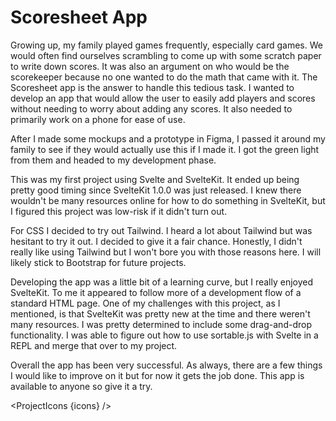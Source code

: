 <script lang="ts">
  import SEO from "$components/SEO.svelte"
  import ProjectIcons from "$components/ProjectIcons.svelte"
  let icons = [
    "Figma",
    "Tailwind",
    "SvelteKit"
  ]
</script>

<SEO title="Scoresheet App" hideHeader  />

# Scoresheet App

Growing up, my family played games frequently, especially card games. We would often find ourselves scrambling to come up with some scratch paper to write down scores. It was also an argument on who would be the scorekeeper because no one wanted to do the math that came with it. The Scoresheet app is the answer to handle this tedious task. I wanted to develop an app that would allow the user to easily add players and scores without needing to worry about adding any scores. It also needed to primarily work on a phone for ease of use.

After I made some mockups and a prototype in Figma, I passed it around my family to see if they would actually use this if I made it. I got the green light from them and headed to my development phase.

<!-- Figma mockup of app -->

This was my first project using Svelte and SvelteKit. It ended up being pretty good timing since SvelteKit 1.0.0 was just released. I knew there wouldn't be many resources online for how to do something in SvelteKit, but I figured this project was low-risk if it didn't turn out.

For CSS I decided to try out Tailwind. I heard a lot about Tailwind but was hesitant to try it out. I decided to give it a fair chance. Honestly, I didn't really like using Tailwind but I won't bore you with those reasons here. I will likely stick to Bootstrap for future projects.

Developing the app was a little bit of a learning curve, but I really enjoyed SvelteKit. To me it appeared to follow more of a development flow of a standard HTML page. One of my challenges with this project, as I mentioned, is that SvelteKit was pretty new at the time and there weren't many resources. I was pretty determined to include some drag-and-drop functionality. I was able to figure out how to use sortable.js with Svelte in a REPL and merge that over to my project.

Overall the app has been very successful. As always, there are a few things I would like to improve on it but for now it gets the job done. This app is available to anyone so give it a try.

<!-- Screenshot of the total scores after round 3 -->

<ProjectIcons {icons} />